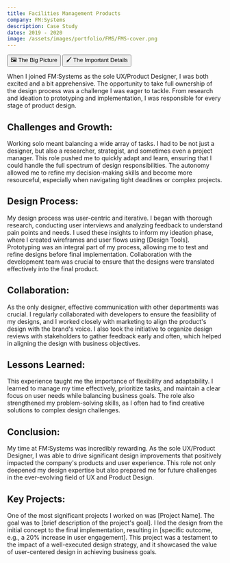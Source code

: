 ```yaml
---
title: Facilities Management Products
company: FM:Systems
description: Case Study
dates: 2019 - 2020
image: /assets/images/portfolio/FMS/FMS-cover.png
---
```


<div class="flex items-center justify-center w-full mt-16">
    <div x-data="{ activeTab: 1 }" class="w-full">
        <div class="absolute w-fit h-px bg-gradient-to-r from-transparent to-white md:from-white dark:from-transparent dark:to-neutral-950 md:dark:from-neutral-950 md:via-transparent md:dark:via-transparent md:to-white md:dark:to-neutral-950"></div>
        <div class="w-full h-px border-t border-dashed border-neutral-300 dark:border-neutral-600"></div>
        <div role="tablist" class="flex rounded-full shadow items-center justify-center mx-auto max-w-fit -translate-y-1/2">
            <button id="tab-1"
            class="inline-flex w-auto px-4 py-2 text-xs font-semibold duration-300 ease-out border rounded-l-full cursor-default"
            :class="activeTab === 1 ? 'bg-white dark:bg-black text-black dark:text-white border-black dark:border-white' : 'bg-black dark:bg-white hover:bg-white dark:hover:bg-black text-white dark:text-black hover:text-black dark:hover:text-white border-black dark:border-white hover:border-black dark:hover:border-white cursor-pointer'"
            :tabindex="activeTab === 1 ? 0 : -1"
            :aria-selected="activeTab === 1"
            aria-controls="tabpanel-1"
            @click="activeTab = 1"
            @focus="activeTab = 1">
                🖼️ The Big Picture
              </button>
              <button id="tab-2"
              class="inline-flex w-auto px-4 py-2 text-xs font-semibold duration-300 ease-out border rounded-r-full"
              :class="activeTab === 2 ? 'bg-white dark:bg-black text-black dark:text-white border-black dark:border-white' : 'bg-black dark:bg-white hover:bg-white dark:hover:bg-black text-white dark:text-black hover:text-black dark:hover:text-white border-black dark:border-white hover:border-black dark:hover:border-white cursor-pointer'"
              :tabindex="activeTab === 2 ? 0 : -1"
              :aria-selected="activeTab === 2"
              aria-controls="tabpanel-2"
              @click="activeTab = 2"
              @focus="activeTab = 2">
                🖌️ The Important Details
              </button>
        </div>
        <article x-show="activeTab === 1" role="tabpanel" tabindex="0" id="tabpanel-1" aria-labelledby="tab-1">
            <p>When I joined FM:Systems as the sole UX/Product Designer, I was both excited and a bit apprehensive. The opportunity to take full ownership of the design process was a challenge I was eager to tackle. From research and ideation to prototyping and implementation, I was responsible for every stage of product design.</p>

<h2>Challenges and Growth:</h2>
<p>Working solo meant balancing a wide array of tasks. I had to be not just a designer, but also a researcher, strategist, and sometimes even a project manager. This role pushed me to quickly adapt and learn, ensuring that I could handle the full spectrum of design responsibilities. The autonomy allowed me to refine my decision-making skills and become more resourceful, especially when navigating tight deadlines or complex projects.</p>

<h2>Design Process:</h2> <p>My design process was user-centric and iterative. I began with thorough research, conducting user interviews and analyzing feedback to understand pain points and needs. I used these insights to inform my ideation phase, where I created wireframes and user flows using [Design Tools]. Prototyping was an integral part of my process, allowing me to test and refine designs before final implementation. Collaboration with the development team was crucial to ensure that the designs were translated effectively into the final product.</p>

<h2>Collaboration:</h2> <p>As the only designer, effective communication with other departments was crucial. I regularly collaborated with developers to ensure the feasibility of my designs, and I worked closely with marketing to align the product's design with the brand's voice. I also took the initiative to organize design reviews with stakeholders to gather feedback early and often, which helped in aligning the design with business objectives.</p>

<h2>Lessons Learned:</h2> <p>This experience taught me the importance of flexibility and adaptability. I learned to manage my time effectively, prioritize tasks, and maintain a clear focus on user needs while balancing business goals. The role also strengthened my problem-solving skills, as I often had to find creative solutions to complex design challenges.</p>

<h2>Conclusion:</h2> My time at FM:Systems was incredibly rewarding. As the sole UX/Product Designer, I was able to drive significant design improvements that positively impacted the company's products and user experience. This role not only deepened my design expertise but also prepared me for future challenges in the ever-evolving field of UX and Product Design.</p>
        </article>
        <article x-show="activeTab === 2" role="tabpanel" tabindex="0" id="tabpanel-2" aria-labelledby="tab-2">

<h2>Key Projects:</h2> <p>One of the most significant projects I worked on was [Project Name]. The goal was to [brief description of the project's goal]. I led the design from the initial concept to the final implementation, resulting in [specific outcome, e.g., a 20% increase in user engagement]. This project was a testament to the impact of a well-executed design strategy, and it showcased the value of user-centered design in achieving business goals.</p>
        </article>
    </div>

</div>
